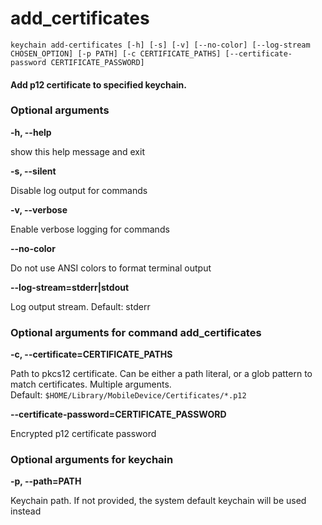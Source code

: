 
add_certificates
================


``keychain add-certificates [-h] [-s] [-v] [--no-color] [--log-stream CHOSEN_OPTION] [-p PATH] [-c CERTIFICATE_PATHS] [--certificate-password CERTIFICATE_PASSWORD] ``
#### Add p12 certificate to specified keychain.

### Optional arguments


**-h, --help**

show this help message and exit

**-s, --silent**

Disable log output for commands

**-v, --verbose**

Enable verbose logging for commands

**--no-color**

Do not use ANSI colors to format terminal output

**--log-stream=stderr|stdout**

Log output stream. Default: stderr
### Optional arguments for command add_certificates


**-c, --certificate=CERTIFICATE_PATHS**

Path to pkcs12 certificate. Can be either a path literal, or a glob pattern to match certificates. Multiple arguments. Default:&nbsp;`$HOME/Library/MobileDevice/Certificates/*.p12`

**--certificate-password=CERTIFICATE_PASSWORD**

Encrypted p12 certificate password
### Optional arguments for keychain


**-p, --path=PATH**

Keychain path. If not provided, the system default keychain will be used instead